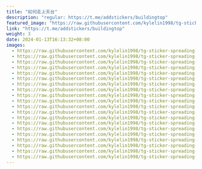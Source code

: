 ```yaml
---
title: "如何走上天台"
description: "regular: https://t.me/addstickers/buildingtop"
featured_image: "https://raw.githubusercontent.com/kylelin1998/tg-sticker-spreading-worldwide-images/main/img/cef160c7-c6ca-4f20-bcd6-8e1a85d920c5.jpg"
link: "https://t.me/addstickers/buildingtop"
weight: 3
date: 2024-01-13T16:13:32+08:00
images:
  - https://raw.githubusercontent.com/kylelin1998/tg-sticker-spreading-worldwide-images/main/img/cef160c7-c6ca-4f20-bcd6-8e1a85d920c5.jpg
  - https://raw.githubusercontent.com/kylelin1998/tg-sticker-spreading-worldwide-images/main/img/ebbe6669-7e71-4006-a99d-ed0ffc6f1666.jpg
  - https://raw.githubusercontent.com/kylelin1998/tg-sticker-spreading-worldwide-images/main/img/4d87002f-ec99-4c59-8f2a-889533782301.jpg
  - https://raw.githubusercontent.com/kylelin1998/tg-sticker-spreading-worldwide-images/main/img/75cd430e-962e-44ad-a651-1d7bdc844745.jpg
  - https://raw.githubusercontent.com/kylelin1998/tg-sticker-spreading-worldwide-images/main/img/5ba0a29c-98ec-4c00-b27a-8a3224cce959.jpg
  - https://raw.githubusercontent.com/kylelin1998/tg-sticker-spreading-worldwide-images/main/img/c61aed53-61cc-453f-84ee-0a5ca668152b.jpg
  - https://raw.githubusercontent.com/kylelin1998/tg-sticker-spreading-worldwide-images/main/img/ed0a242f-9321-4279-9f24-14b8ce9c3efd.jpg
  - https://raw.githubusercontent.com/kylelin1998/tg-sticker-spreading-worldwide-images/main/img/2c502ba6-b6fc-4dad-89c9-de6af81da3fb.jpg
  - https://raw.githubusercontent.com/kylelin1998/tg-sticker-spreading-worldwide-images/main/img/76b43dbf-eeb8-4d42-af73-a66de312f80a.jpg
  - https://raw.githubusercontent.com/kylelin1998/tg-sticker-spreading-worldwide-images/main/img/23f031fa-205d-49e0-b486-06df3189af12.jpg
  - https://raw.githubusercontent.com/kylelin1998/tg-sticker-spreading-worldwide-images/main/img/e0181328-4b94-4043-bce0-441896bed911.jpg
  - https://raw.githubusercontent.com/kylelin1998/tg-sticker-spreading-worldwide-images/main/img/f576cecf-cfe3-4447-8dbb-6d2f8f902f61.jpg
  - https://raw.githubusercontent.com/kylelin1998/tg-sticker-spreading-worldwide-images/main/img/4e7bbe7b-ceb3-4b9d-b440-2f1baad84f5b.jpg
  - https://raw.githubusercontent.com/kylelin1998/tg-sticker-spreading-worldwide-images/main/img/e78276aa-b81c-44d4-8e90-e68a07fca29e.jpg
  - https://raw.githubusercontent.com/kylelin1998/tg-sticker-spreading-worldwide-images/main/img/c4fd9da1-d6f3-4e58-866c-7c473982fa66.jpg
  - https://raw.githubusercontent.com/kylelin1998/tg-sticker-spreading-worldwide-images/main/img/122797cb-82e6-4ec6-9500-59fd97d42218.jpg
  - https://raw.githubusercontent.com/kylelin1998/tg-sticker-spreading-worldwide-images/main/img/2d1fc6a8-d156-4eef-8a4b-9155cd2eae45.jpg
  - https://raw.githubusercontent.com/kylelin1998/tg-sticker-spreading-worldwide-images/main/img/bd128907-4a6e-4e4e-a0a2-0998f3704710.jpg
  - https://raw.githubusercontent.com/kylelin1998/tg-sticker-spreading-worldwide-images/main/img/07bd0543-c760-4a40-9f2c-b4add3f9d587.jpg
  - https://raw.githubusercontent.com/kylelin1998/tg-sticker-spreading-worldwide-images/main/img/feadf70d-de7d-4190-9868-d207fd8a9c0e.jpg
---
```

